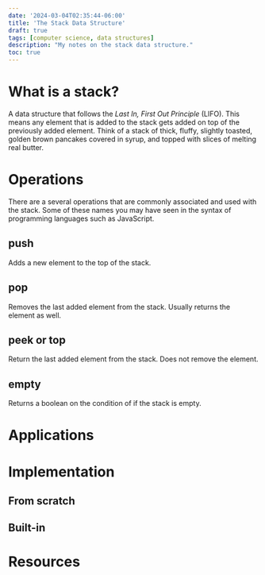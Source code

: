 ```yaml
---
date: '2024-03-04T02:35:44-06:00'
title: 'The Stack Data Structure'
draft: true
tags: [computer science, data structures]
description: "My notes on the stack data structure."
toc: true
---
```


# What is a stack?
A data structure that follows the *Last In, First Out Principle* (LIFO). This means any element that is added to the stack gets added on top of the previously added element. Think of a stack of thick, fluffy, slightly toasted, golden brown pancakes covered in syrup, and topped with slices of melting real butter.

# Operations
There are a several operations that are commonly associated and used with the stack. Some of these names you may have seen in the syntax of programming languages such as JavaScript.

## push
Adds a new element to the top of the stack.

## pop
Removes the last added element from the stack. Usually returns the element as well.

## peek or top
Return the last added element from the stack. Does not remove the element.

## empty
Returns a boolean on the condition of if the stack is empty.

# Applications

# Implementation

## From scratch

## Built-in

# Resources